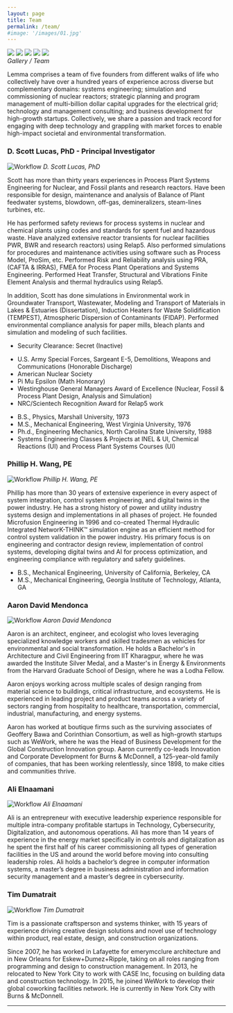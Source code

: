 ```yaml
---
layout: page
title: Team
permalink: /team/
#image: '/images/01.jpg'
---
```

<div class="gallery-box">
  <div class="gallery">
    <img src="/images/scott.jpg">
    <img src="/images/phil.jpg">
    <img src="/images/aaron.jpg">
    <img src="/images/ali.jpg">
    <img src="/images/tim.jpg">
  </div>
  <em>Gallery / Team</em>
</div>

Lemma comprises a team of five founders from different walks of life who collectively have over a hundred years of experience across diverse but complementary domains: systems engineering; simulation and commissioning of nuclear reactors; strategic planning and program management of multi-billion dollar capital upgrades for the electrical grid; technology and management consulting; and business development for high-growth startups. Collectively, we share a passion and track record for engaging with deep technology and grappling with market forces to enable high-impact societal and environmental transformation.

### D. Scott Lucas, PhD - Principal Investigator
![Workflow]({{site.baseurl}}/images/scott.jpg)
*D. Scott Lucas, PhD*

Scott has more than thirty years experiences in Process Plant Systems Engineering for Nuclear, and Fossil plants and research reactors. Have been responsible for design, maintenance and analysis of Balance of Plant feedwater systems, blowdown, off-gas, demineralizers, steam-lines turbines, etc.    
 
He has performed safety reviews for process systems in nuclear and chemical plants using codes and standards for spent fuel and hazardous waste. Have analyzed extensive reactor transients for nuclear facilities PWR, BWR and research reactors) using Relap5. Also performed simulations for procedures and maintenance activities using software such as Process Model, ProSim, etc. Performed Risk and Reliability analysis using PRA, (CAFTA & IRRAS), FMEA for Process Plant Operations and Systems Engineering. Performed Heat Transfer, Structural and Vibrations Finite Element Analysis and thermal hydraulics using Relap5.
 
In addition, Scott has done simulations in Environmental work in Groundwater Transport, Wastewater, Modeling and Transport of Materials in Lakes & Estuaries (Dissertation), Induction Heaters for Waste Solidification (TEMPEST), Atmospheric Dispersion of Contaminants (FIDAP). Performed environmental compliance analysis for paper mills, bleach plants and simulation and modeling of such facilities.

<ul>
  <li>Security Clearance: Secret (Inactive)</li>
</ul>

<ul>
  <li>U.S. Army Special Forces, Sargeant E-5, Demolitions, Weapons and Communications (Honorable Discharge)</li>
  <li>American Nuclear Society</li>
  <li>Pi Mu Epsilon (Math Honorary)</li>
  <li>Westinghouse General Managers Award of Excellence (Nuclear, Fossil & Process Plant Design, Analysis and Simulation)</li>
  <li>NRC/Scientech Recognition Award for Relap5 work</li>
</ul>

<ul>
  <li>B.S., Physics, Marshall University, 1973</li>
  <li>M.S., Mechanical Engineering, West Virginia University, 1976</li>
  <li>Ph.d., Engineering Mechanics, North Carolina State University, 1988</li>
  <li>Systems Engineering Classes & Projects at INEL & UI, Chemical Reactions (UI) and Process Plant Systems Courses (UI)</li>
</ul>

### Phillip H. Wang, PE
![Workflow]({{site.baseurl}}/images/phil.jpg)
*Phillip H. Wang, PE*

Phillip has more than 30 years of extensive experience in every aspect of system integration, control system engineering, and digital twins in the power industry. He has a strong history of power and utility industry systems design and implementations in all phases of project.
He founded Microfusion Engineering in 1996 and co-created Thermal Hydraulic Integrated NetworK-THINK™ simulation engine as an efficient method for control system validation in the power industry. His primary focus is on engineering and contractor design review, implementation of control systems, developing digital twins and AI for process optimization, and engineering compliance with regulatory and safety guidelines.

<ul>
  <li>B.S., Mechanical Engineering, University of California, Berkeley, CA</li>
  <li>M.S., Mechanical Engineering, Georgia Institute of Technology, Atlanta, GA</li>
</ul>

### Aaron David Mendonca
![Workflow]({{site.baseurl}}/images/aaron.jpg)
*Aaron David Mendonca*

Aaron is an architect, engineer, and ecologist who loves leveraging specialized knowledge workers and skilled tradesmen as vehicles for environmental and social transformation. He holds a Bachelor's in Architecture and Civil Engineering from IIT Kharagpur, where he was awarded the Institute Silver Medal, and a Master's in Energy & Environments from the Harvard Graduate School of Design, where he was a Lodha Fellow. 
 
Aaron enjoys working across multiple scales of design ranging from material science to buildings, critical infrastructure, and ecosystems. He is experienced in leading project and product teams across a variety of sectors ranging from hospitality to healthcare, transportation, commercial, industrial, manufacturing, and energy systems. 
 
Aaron has worked at boutique firms such as the surviving associates of Geoffery Bawa and Corinthian Consortium, as well as high-growth startups such as WeWork, where he was the Head of Business Development for the Global Construction Innovation group. Aaron currently co-leads Innovation and Corporate Development for Burns & McDonnell, a 125-year-old family of companies, that has been working relentlessly, since 1898, to make cities and communities thrive.

### Ali Elnaamani
![Workflow]({{site.baseurl}}/images/ali.jpg)
*Ali Elnaamani*

Ali is an entrepreneur with executive leadership experience responsible for multiple intra-company profitable startups in Technology, Cybersecurity, Digitalization, and autonomous operations. Ali has more than 14 years of experience in the energy market specifically in controls and digitalization as he spent the first half of his career commissioning all types of generation facilities in the US and around the world before moving into consulting leadership roles. Ali holds a bachelor’s degree in computer information systems, a master’s degree in business administration and information security management and a master’s degree in cybersecurity.

### Tim Dumatrait
![Workflow]({{site.baseurl}}/images/tim.jpg)
*Tim Dumatrait*

Tim is a passionate craftsperson and systems thinker, with 15 years of experience driving creative design solutions and novel use of technology within product, real estate, design, and construction organizations.
 
Since 2007, he has worked in Lafayette for emerymcclure architecture and in New Orleans for Eskew+Dumez+Ripple, taking on all roles ranging from programming and design to construction management. In 2013, he relocated to New York City to work with CASE Inc, focusing on building data and construction technology. In 2015, he joined WeWork to develop their global coworking facilities network. He is currently in New York City with Burns & McDonnell.

***